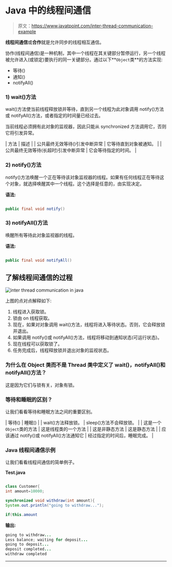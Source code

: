 # Java 中的线程间通信

> 原文：<https://www.javatpoint.com/inter-thread-communication-example>

**线程间通信**或**合作**就是允许同步的线程相互通信。

协作(线程间通信)是一种机制，其中一个线程在其关键部分暂停运行，另一个线程被允许进入(或锁定)要执行的同一关键部分。通过以下**`Object`类**的方法实现:

*   等待()
*   通知()
*   notifyAll()

### 1) wait()方法

wait()方法使当前线程释放锁并等待，直到另一个线程为此对象调用 notify()方法或 notifyAll()方法，或者指定的时间量已经过去。

当前线程必须拥有此对象的监视器，因此只能从 synchronized 方法调用它，否则它将引发异常。

| 方法 | 描述 |
| 公共最终无效等待()引发中断异常 | 它等待直到对象被通知。 |
| 公共最终无效等待(长超时)引发中断异常 | 它会等待指定的时间。 |

### 2) notify()方法

notify()方法唤醒一个正在等待该对象监视器的线程。如果有任何线程正在等待这个对象，就选择唤醒其中一个线程。这个选择是任意的，由实现决定。

**语法:**

```java

public final void notify()

```

### 3) notifyAll()方法

唤醒所有等待此对象监视器的线程。

**语法:**

```java

public final void notifyAll()

```

## 了解线程间通信的过程

![inter thread communication in java](../img/73be8a185cc10c509caabdddf27914ec.png)

上图的点对点解释如下:

1.  线程进入获取锁。
2.  锁由 on 线程获取。
3.  现在，如果对对象调用 wait()方法，线程将进入等待状态。否则，它会释放锁并退出。
4.  如果调用 notify()或 notifyAll()方法，线程将移动到通知状态(可运行状态)。
5.  现在线程可以获取锁了。
6.  任务完成后，线程释放锁并退出对象的监视状态。

### 为什么在 Object 类而不是 Thread 类中定义了 wait()，notifyAll()和 notifyAll()方法？

这是因为它们与锁有关，对象有锁。

### 等待和睡眠的区别？

让我们看看等待和睡眠方法之间的重要区别。

| 等待() | 睡眠() |
| wait()方法释放锁。 | sleep()方法不会释放锁。 |
| 这是一个`Object`类的方法 | 这是线程类的一个方法 |
| 这是非静态方法 | 这是静态方法 |
| 应该通过 notify()或 notifyAll()方法通知它 | 经过指定的时间后，睡眠完成。 |

### Java 线程间通信示例

让我们看看线程间通信的简单例子。

**Test.java**

```java

class Customer{  
int amount=10000;  

synchronized void withdraw(int amount){  
System.out.println("going to withdraw...");  

if(this.amount
```

**输出:**

```java
going to withdraw...
Less balance; waiting for deposit...
going to deposit...
deposit completed...
withdraw completed

```

* * *
